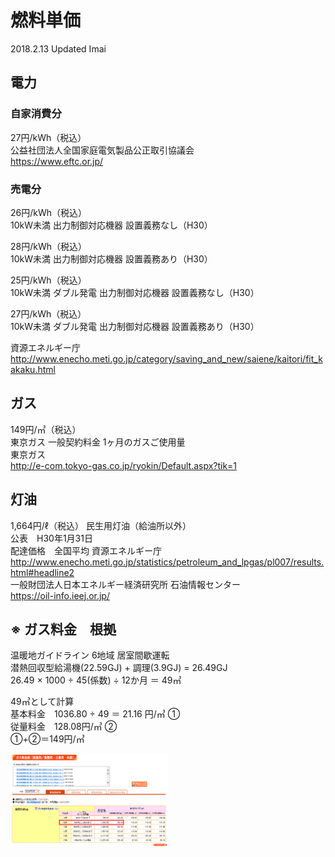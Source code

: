 # 燃料単価

2018.2.13 Updated Imai

## 電力
### 自家消費分
27円/kWh（税込）  
公益社団法人全国家庭電気製品公正取引協議会  
https://www.eftc.or.jp/

### 売電分
26円/kWh（税込）  
10kW未満 出力制御対応機器 設置義務なし（H30）  

28円/kWh（税込）  
10kW未満 出力制御対応機器 設置義務あり（H30）

25円/kWh（税込）  
10kW未満 ダブル発電 出力制御対応機器 設置義務なし（H30）

27円/kWh（税込）  
10kW未満 ダブル発電 出力制御対応機器 設置義務あり（H30）	 

資源エネルギー庁
http://www.enecho.meti.go.jp/category/saving_and_new/saiene/kaitori/fit_kakaku.html

## ガス
149円/㎥（税込）  
東京ガス 一般契約料金 1ヶ月のガスご使用量  
東京ガス  
http://e-com.tokyo-gas.co.jp/ryokin/Default.aspx?tik=1

## 灯油
1,664円/ℓ（税込）
民生用灯油（給油所以外）  
公表　H30年1月31日  
配達価格　全国平均	資源エネルギー庁  
http://www.enecho.meti.go.jp/statistics/petroleum_and_lpgas/pl007/results.html#headline2  
一般財団法人日本エネルギー経済研究所 石油情報センター  
https://oil-info.ieej.or.jp/


## ※ ガス料金　根拠
温暖地ガイドライン 6地域 居室間歇運転  
潜熱回収型給湯機(22.59GJ) + 調理(3.9GJ) = 26.49GJ  
26.49 × 1000 ÷ 45(係数) ÷ 12か月 ＝ 49㎥

49㎥として計算  
基本料金　1036.80 ÷ 49 ＝ 21.16 円/㎥ ①  
従量料金　128.08円/㎥ ②  
①+②＝149円/㎥

<img src = "tokyogas.png" width = 50%>
